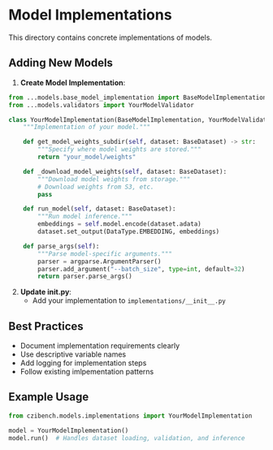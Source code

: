# Model Implementations

This directory contains concrete implementations of models.

## Adding New Models

1. **Create Model Implementation**:
```python
from ...models.base_model_implementation import BaseModelImplementation
from ...models.validators import YourModelValidator

class YourModelImplementation(BaseModelImplementation, YourModelValidator):
    """Implementation of your model."""

    def get_model_weights_subdir(self, dataset: BaseDataset) -> str:
        """Specify where model weights are stored."""
        return "your_model/weights"

    def _download_model_weights(self, dataset: BaseDataset):
        """Download model weights from storage."""
        # Download weights from S3, etc.
        pass

    def run_model(self, dataset: BaseDataset):
        """Run model inference."""
        embeddings = self.model.encode(dataset.adata)
        dataset.set_output(DataType.EMBEDDING, embeddings)

    def parse_args(self):
        """Parse model-specific arguments."""
        parser = argparse.ArgumentParser()
        parser.add_argument("--batch_size", type=int, default=32)
        return parser.parse_args()
```

2. **Update __init__.py**:
   - Add your implementation to `implementations/__init__.py`

## Best Practices

- Document implementation requirements clearly
- Use descriptive variable names
- Add logging for implementation steps
- Follow existing imlpementation patterns

## Example Usage

```python
from czibench.models.implementations import YourModelImplementation

model = YourModelImplementation()
model.run()  # Handles dataset loading, validation, and inference
```